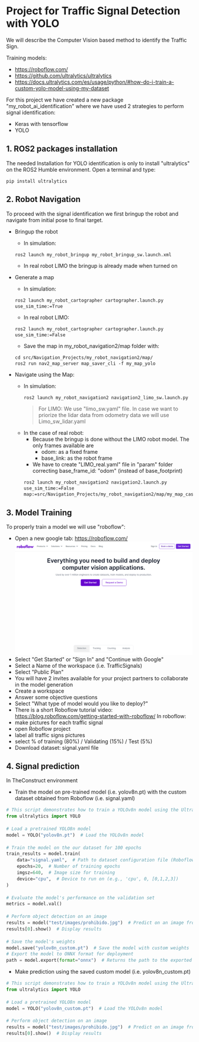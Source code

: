 # Project for Traffic Signal Detection with YOLO

We will describe the Computer Vision based method to identify the Traffic Sign.

Training models: 
- https://roboflow.com/
- https://github.com/ultralytics/ultralytics
- https://docs.ultralytics.com/es/usage/python/#how-do-i-train-a-custom-yolo-model-using-my-dataset

For this project we have created a new package "my_robot_ai_identification" where we have used 2 strategies to perform signal identification:
- Keras with tensorflow
- YOLO 

## **1. ROS2 packages installation**

The needed Installation for YOLO identification is only to install "ultralytics" on the ROS2 Humble environment. Open a terminal and type:
````shell
pip install ultralytics
````

## **2. Robot Navigation**

To proceed with the signal identification we first bringup the robot and navigate from initial pose to final target.

- Bringup the robot
    - In simulation:
    ````shell
    ros2 launch my_robot_bringup my_robot_bringup_sw.launch.xml
    ````
    - In real robot LIMO the bringup is already made when turned on

- Generate a map
    - In simulation:
    ````shell
    ros2 launch my_robot_cartographer cartographer.launch.py use_sim_time:=True
    ````
    - In real robot LIMO:
    ````shell
    ros2 launch my_robot_cartographer cartographer.launch.py use_sim_time:=False
    ````
    - Save the map in my_robot_navigation2/map folder with:
    ````shell
    cd src/Navigation_Projects/my_robot_navigation2/map/
    ros2 run nav2_map_server map_saver_cli -f my_map_yolo
    ````
- Navigate using the Map:
    - In simulation:
        ````bash
        ros2 launch my_robot_navigation2 navigation2_limo_sw.launch.py
        ````
        >For LIMO: We use "limo_sw.yaml" file. In case we want to priorize the lidar data from odometry data we will use Limo_sw_lidar.yaml
    - In the case of real robot:
        - Because the bringup is done without the LIMO robot model. The only frames available are
            - odom: as a fixed frame
            - base_link: as the robot frame
        - We have to create "LIMO_real.yaml" file in "param" folder correcting base_frame_id: "odom" (instead of base_footprint)
        ````shell
        ros2 launch my_robot_navigation2 navigation2.launch.py use_sim_time:=False map:=src/Navigation_Projects/my_robot_navigation2/map/my_map_casa.yaml
        ````

## **3. Model Training**

To properly train a model we will use "roboflow":
- Open a new google tab: https://roboflow.com/
    ![](./Images/07_Yolo/01_roboflow.png)
- Select "Get Started" or "Sign In" and "Continue with Google"
- Select a Name of the workspace (i.e. TrafficSignals)
- Select "Public Plan"
- You will have 2 invites available for your project partners to collaborate in the model generation
- Create a workspace
- Answer some objective questions
- Select "What type of model would you like to deploy?"
- There is a short Roboflow tutorial video: https://blog.roboflow.com/getting-started-with-roboflow/
In roboflow:
- make pictures for each traffic signal
- open Roboflow project
- label all traffic signs pictures
- select % of training (80%) / Validating (15%) / Test (5%)
- Download dataset: signal.yaml file

## **4. Signal prediction**

In TheConstruct environment
- Train the model on pre-trained model (i.e. yolov8n.pt) with the custom dataset obtained from Roboflow (i.e. signal.yaml)

````python
# This script demonstrates how to train a YOLOv8n model using the Ultralytics YOLO library.
from ultralytics import YOLO

# Load a pretrained YOLO8n model
model = YOLO("yolov8n.pt")  # Load the YOLOv8n model

# Train the model on the our dataset for 100 epochs
train_results = model.train(
    data="signal.yaml",  # Path to dataset configuration file (Roboflow dataset)
    epochs=20,  # Number of training epochs
    imgsz=640,  # Image size for training
    device="cpu",  # Device to run on (e.g., 'cpu', 0, [0,1,2,3])
)

# Evaluate the model's performance on the validation set
metrics = model.val()

# Perform object detection on an image
results = model("test/images/prohibido.jpg")  # Predict on an image from test set
results[0].show()  # Display results

# Save the model's weights
model.save("yolov8n_custom.pt")  # Save the model with custom weights
# Export the model to ONNX format for deployment
path = model.export(format="onnx")  # Returns the path to the exported model
````
- Make prediction using the saved custom model (i.e. yolov8n_custom.pt)

````python
# This script demonstrates how to train a YOLOv8n model using the Ultralytics YOLO library.
from ultralytics import YOLO

# Load a pretrained YOLO8n model
model = YOLO("yolov8n_custom.pt")  # Load the YOLOv8n model

# Perform object detection on an image
results = model("test/images/prohibido.jpg")  # Predict on an image from test set
results[0].show()  # Display results
````